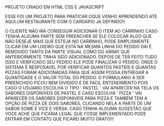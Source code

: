  PROJETO CRIADO EM HTML CSS E JAVASCRIPT
 
 ESSE FOI UM PROJETO PARA PRATICAR OQUE VENHO APRENDENDO ATE AQUI.UM RESTAURANTE COM O CARDAPIO JA DEFINIDO!!
 
 O CLIENTE NÃO IRÁ CONSEGUIR ADICIONAR O ITEM AO CARRINHO CASO TENHA ALGUMA PARTE SEM PREENCHER
 SE ELE COLOCAR ALGO QUE NÃO DESEJE MAIS QUE ESTEJA NO CARRINHO, PODE SIMPLISMENTE CLICAR EM UM LIXEIRO QUE ESTÁ NA MESMA LINHA DO PEDIDO DAI É REMOVIDO TANTO DA PARTE VISUAL COMO DO ARRAY QUE ANTERIORMENTE TINHA SIDO ADICIONADO.
 DEPOIS DE TER FEITO TUDO ISSO E VERIFICADO SEU PEDIDO ELE PODE FINALIZAR O PEDIDO, ONDE O SISTEMA É RESPOSAVEL POR VERIFICAR QUANTOS PASTEIS E QUANTAS PIZZAS FORAM ADICIONADAS PARA QUE ASSIM POSSA ENTREGAR A QUANTIDADE E O VALOR TOTAL DO PEDIDO.
 O FORMULARIO A SER PREENCHIDO FICOU BEM DIVIDIDO E DE FACIL ENTENDIMENTO POIS CASO O USUARIO ESCOLHA O TIPO ' PASTEL ' VAI APARECER NA TELA OS SABORES DISPONIVEIS DE PASTEL E CASO ESCOLHA ' PIZZA ' VAI APARECER OS SABORES DISPONIVEIS PARA PIZZA E TAMBÉM TEM A OPÇÃO DE PIZZA DE DOIS SABORES, CLICANDO NELA A PARTE DE UM SABOR SOME E VICE E VERSA.
 CASO TENHA ALGUMA SUGESTÃO QUE VOCE ACHE QUE FICARIA LEGAL QUE FOSSE IMPLEMENTADO PODE  ENTRAR EM CONTATO QUE FICAREI MUITO GRATO!!!
